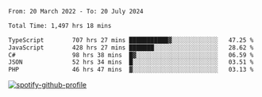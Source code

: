 <!--START_SECTION:waka-->

```txt
From: 20 March 2022 - To: 20 July 2024

Total Time: 1,497 hrs 18 mins

TypeScript        707 hrs 27 mins ███████████▓░░░░░░░░░░░░░   47.25 %
JavaScript        428 hrs 27 mins ███████░░░░░░░░░░░░░░░░░░   28.62 %
C#                98 hrs 38 mins  █▓░░░░░░░░░░░░░░░░░░░░░░░   06.59 %
JSON              52 hrs 34 mins  █░░░░░░░░░░░░░░░░░░░░░░░░   03.51 %
PHP               46 hrs 47 mins  ▓░░░░░░░░░░░░░░░░░░░░░░░░   03.13 %
```

<!--END_SECTION:waka-->
[![spotify-github-profile](https://spotify-github-profile.vercel.app/api/view?uid=c00zprrvy9xiloa9qnco3hmng&cover_image=true&theme=novatorem&show_offline=false&background_color=121212&bar_color=53b14f&bar_color_cover=false)](https://spotify-github-profile.vercel.app/api/view?uid=c00zprrvy9xiloa9qnco3hmng&redirect=true)



